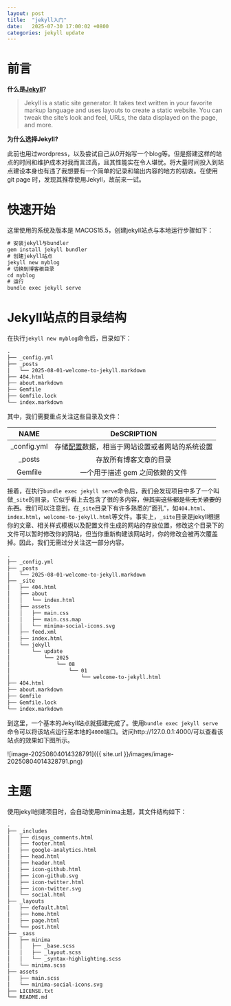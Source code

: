 ```yaml
---
layout: post
title:  "jekyll入门"
date:   2025-07-30 17:00:02 +0800
categories: jekyll update
---
```


# 前言

**什么是[Jekyll](https://jekyllrb.com/)?**

> Jekyll is a static site generator. It takes text written in your favorite markup language and uses layouts to create a static website. You can tweak the site’s look and feel, URLs, the data displayed on the page, and more.

**为什么选择Jekyll?**

此前也用过wordpress，以及尝试自己从0开始写一个blog等。但是搭建这样的站点的时间和维护成本对我而言过高，且其性能实在令人堪忧。将大量时间投入到站点建设本身也有违了我想要有一个简单的记录和输出内容的地方的初衷。在使用 git page 时，发现其推荐使用Jekyll，故前来一试。

# 快速开始

这里使用的系统及版本是 MACOS15.5，创建jekyll站点与本地运行步骤如下：

```tex
# 安装jekyll与bundler
gem install jekyll bundler
# 创建jekyll站点
jekyll new myblog
# 切换到博客根目录
cd myblog
# 运行
bundle exec jekyll serve
```

# Jekyll站点的目录结构

在执行`jekyll new myblog`命令后，目录如下：

```tex
.
├── _config.yml
├── _posts
│   └── 2025-08-01-welcome-to-jekyll.markdown
├── 404.html
├── about.markdown
├── Gemfile
├── Gemfile.lock
└── index.markdown
```

其中，我们需要重点关注这些目录及文件：

|    NAME     |                         DeSCRIPTION                          |
| :---------: | :----------------------------------------------------------: |
| _config.yml | 存储[配置](https://jekylldo.cn/docs/configuration/)数据，相当于网站设置或者网站的系统设置 |
|   _posts    |                    存放所有博客文章的目录                    |
|   Gemfile   |               一个用于描述 gem 之间依赖的文件                |

接着，在执行`bundle exec jekyll serve`命令后，我们会发现项目中多了一个叫做`_site`的目录，它似乎看上去包含了很的多内容，~~但其实这些都是些无关紧要的东西~~。我们可以注意到，在`_site`目录下有许多熟悉的“面孔”，如`404.html`、`index.html`，`welcome-to-jekyll.html`等文件。事实上，`_site`目录是jekyll根据你的文章、相关样式模板以及配置文件生成的网站的存放位置，修改这个目录下的文件可以暂时修改你的网站，但当你重新构建该网站时，你的修改会被再次覆盖掉。因此，我们无需过分关注这一部分内容。

```tex
.
├── _config.yml
├── _posts
│   └── 2025-08-01-welcome-to-jekyll.markdown
├── _site
│   ├── 404.html
│   ├── about
│   │   └── index.html
│   ├── assets
│   │   ├── main.css
│   │   ├── main.css.map
│   │   └── minima-social-icons.svg
│   ├── feed.xml
│   ├── index.html
│   └── jekyll
│       └── update
│           └── 2025
│               └── 08
│                   └── 01
│                       └── welcome-to-jekyll.html
├── 404.html
├── about.markdown
├── Gemfile
├── Gemfile.lock
└── index.markdown
```

到这里，一个基本的Jekyll站点就搭建完成了。使用`bundle exec jekyll serve`命令可以将该站点运行至本地的`4000`端口。访问http://127.0.0.1:4000/可以查看该站点的效果如下图所示。

![image-20250804014328791]({{ site.url }}/images/image-20250804014328791.png)

# 主题

使用jekyll创建项目时，会自动使用minima主题，其文件结构如下：

```tex
.
├── _includes
│   ├── disqus_comments.html
│   ├── footer.html
│   ├── google-analytics.html
│   ├── head.html
│   ├── header.html
│   ├── icon-github.html
│   ├── icon-github.svg
│   ├── icon-twitter.html
│   ├── icon-twitter.svg
│   └── social.html
├── _layouts
│   ├── default.html
│   ├── home.html
│   ├── page.html
│   └── post.html
├── _sass
│   ├── minima
│   │   ├── _base.scss
│   │   ├── _layout.scss
│   │   └── _syntax-highlighting.scss
│   └── minima.scss
├── assets
│   ├── main.scss
│   └── minima-social-icons.svg
├── LICENSE.txt
└── README.md
```
